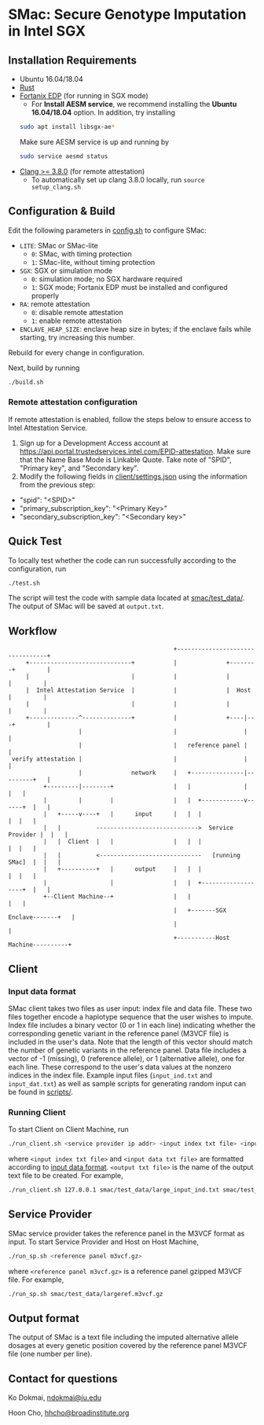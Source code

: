 # SMac: Secure Genotype Imputation in Intel SGX
## Installation Requirements
- Ubuntu 16.04/18.04
- [Rust](https://www.rust-lang.org/tools/install)
- [Fortanix EDP](https://edp.fortanix.com/docs/installation/guide/) (for running in SGX mode)
    - For **Install AESM service**, we recommend installing the **Ubuntu 16.04/18.04** option. In addition, try installing
    ```bash
    sudo apt install libsgx-ae*
    ```
    Make sure AESM service is up and running by
    ```bash
    sudo service aesmd status
    ```
- [Clang >= 3.8.0](https://releases.llvm.org/download.html) (for remote attestation)
    - To automatically set up clang 3.8.0 locally, run `source setup_clang.sh`

## Configuration & Build
Edit the following parameters in [config.sh](config.sh) to configure SMac:
- `LITE`: SMac or SMac-lite
    - `0`: SMac, with timing protection
    - `1`: SMac-lite, without timing protection
- `SGX`: SGX or simulation mode
    - `0`: simulation mode; no SGX hardware required
    - `1`: SGX mode; Fortanix EDP must be installed and configured properly
- `RA`: remote attestation
    - `0`: disable remote attestation 
    - `1`: enable remote attestation 
- `ENCLAVE_HEAP_SIZE`: enclave heap size in bytes; if the enclave fails while starting, try increasing this number.

Rebuild for every change in configuration. 

Next, build by running
```bash
./build.sh

```
### Remote attestation configuration
If remote attestation is enabled, follow the steps below to ensure access to Intel Attestation Service.
1. Sign up for a Development Access account at https://api.portal.trustedservices.intel.com/EPID-attestation. Make sure that the Name Base Mode is Linkable Quote. Take note of "SPID", "Primary key", and "Secondary key".
2. Modify the following fields in [client/settings.json](client/settings.json) using the information from the previous step:
  - "spid": "\<SPID\>"
  - "primary_subscription_key": "\<Primary Key\>"
  - "secondary_subscription_key": "\<Secondary key\>"

## Quick Test
To locally test whether the code can run successfully according to the configuration, run
```bash
./test.sh
```
The script will test the code with sample data located at [smac/test_data/](smac/test_data/). The output of SMac will be saved at `output.txt`.
<!--- To test on chr20 chunk1, first follow the instruction on https://github.com/statgen/Minimac4
to install minimac4. Replace the "minimac" executable in minimac/test_chr20_mmac.sh
with the correct path. Then run the script (test_chr20_mmac.sh) which saves the output to
out/mmac/. To test leak-resilient Rust implementation of minimac, run minimac/test_chr20_rust.sh
which saves the output to out/rust/. --->

## Workflow
```
                                               +---------------------------------+
     +-----------------------------+           |              +--------+         |
     |                             |           |              |        |         |
     |  Intel Attestation Service  |           |              |  Host  |         |
     |                             |           |              |        |         |
     +--------------^--------------+           |              +----|---+         |
                    |                          |                   |             |
                    |                          |   reference panel |             |
 verify attestation |                          |                   |             |
                    |              network     |   +---------------|---------+   |
          +---------|--------+                 |   |               |         |   |
          |         |        |                 |   |  +------------v------+  |   |
          |   +-----v----+   |      input      |   |  |                   |  |   |
          |   |          ----------------------------->  Service Provider |  |   |
          |   |  Client  |   |                 |   |  |                   |  |   |
          |   |          <-----------------------------   [running SMac]  |  |   |
          |   +----------+   |      output     |   |  |                   |  |   |
          |                  |                 |   |  +-------------------+  |   |
          +--Client Machine--+                 |   |                         |   |
                                               |   +-------SGX Enclave-------+   |
                                               |                                 |
                                               +-----------Host Machine----------+
```
## Client

### Input data format 
SMac client takes two files as user input: index file and data file. These two files together
encode a haplotype sequence that the user wishes to impute. Index file includes a binary
vector (0 or 1 in each line) indicating whether the corresponding genetic variant in the
reference panel (M3VCF file) is included in the user's data. Note that the length of this
vector should match the number of genetic variants in the reference panel. Data file includes
a vector of -1 (missing), 0 (reference allele), or 1 (alternative allele), one for each line.
These correspond to the user's data values at the nonzero indices in the index file. 
Example input files (`input_ind.txt` and `input_dat.txt`) as well as sample scripts for
generating random input can be found in [scripts/](scripts/).


### Running Client 

To start Client on Client Machine, run
```bash
./run_client.sh <service provider ip addr> <input index txt file> <input data txt file> <output txt file>
```
where `<input index txt file>` and `<input data txt file>` are formatted according to [input data format](#input-data-format). `<output txt file>` is the name of the output text file to be created.  For example, 

```bash
./run_client.sh 127.0.0.1 smac/test_data/large_input_ind.txt smac/test_data/large_input_dat.txt output.txt
```
## Service Provider

SMac service provider takes the reference panel in the M3VCF format as input. To start Service Provider and Host on Host Machine,

```bash
./run_sp.sh <reference panel m3vcf.gz>
```

where `<reference panel m3vcf.gz>` is a reference panel gzipped M3VCF file. For example,
```bash
./run_sp.sh smac/test_data/largeref.m3vcf.gz
```
## Output format
The output of SMac is a text file including the imputed alternative allele dosages at every
genetic position covered by the reference panel M3VCF file (one number per line).

## Contact for questions
Ko Dokmai, ndokmai@iu.edu

Hoon Cho, hhcho@broadinstitute.org

